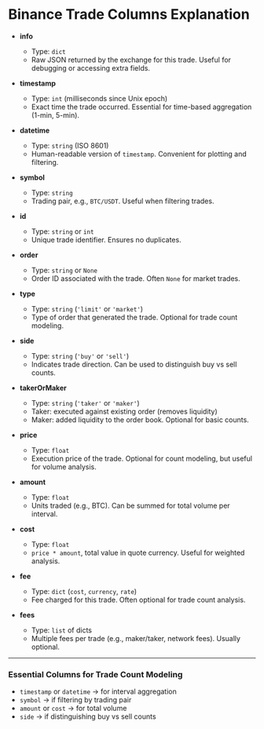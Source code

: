 # Binance Trade Columns Explanation

- **info**  
  - Type: `dict`  
  - Raw JSON returned by the exchange for this trade. Useful for debugging or accessing extra fields.

- **timestamp**  
  - Type: `int` (milliseconds since Unix epoch)  
  - Exact time the trade occurred. Essential for time-based aggregation (1-min, 5-min).

- **datetime**  
  - Type: `string` (ISO 8601)  
  - Human-readable version of `timestamp`. Convenient for plotting and filtering.

- **symbol**  
  - Type: `string`  
  - Trading pair, e.g., `BTC/USDT`. Useful when filtering trades.

- **id**  
  - Type: `string` or `int`  
  - Unique trade identifier. Ensures no duplicates.

- **order**  
  - Type: `string` or `None`  
  - Order ID associated with the trade. Often `None` for market trades.

- **type**  
  - Type: `string` (`'limit'` or `'market'`)  
  - Type of order that generated the trade. Optional for trade count modeling.

- **side**  
  - Type: `string` (`'buy'` or `'sell'`)  
  - Indicates trade direction. Can be used to distinguish buy vs sell counts.

- **takerOrMaker**  
  - Type: `string` (`'taker'` or `'maker'`)  
  - Taker: executed against existing order (removes liquidity)  
  - Maker: added liquidity to the order book. Optional for basic counts.

- **price**  
  - Type: `float`  
  - Execution price of the trade. Optional for count modeling, but useful for volume analysis.

- **amount**  
  - Type: `float`  
  - Units traded (e.g., BTC). Can be summed for total volume per interval.

- **cost**  
  - Type: `float`  
  - `price * amount`, total value in quote currency. Useful for weighted analysis.

- **fee**  
  - Type: `dict` (`cost`, `currency`, `rate`)  
  - Fee charged for this trade. Often optional for trade count analysis.

- **fees**  
  - Type: `list` of dicts  
  - Multiple fees per trade (e.g., maker/taker, network fees). Usually optional.

---

### **Essential Columns for Trade Count Modeling**
- `timestamp` or `datetime` → for interval aggregation  
- `symbol` → if filtering by trading pair  
- `amount` or `cost` → for total volume  
- `side` → if distinguishing buy vs sell counts
